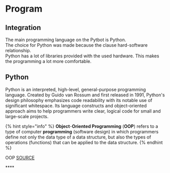 # Program

## Integration

The main programming language on the Pytbot is Python.   
The choice for Python was made because the clause hard-software relationship.   
Python has a lot of libraries provided with the used hardware. This makes the programming a lot more comfortable. 

## Python

Python is an interpreted, high-level, general-purpose programming language. Created by Guido van Rossum and first released in 1991, Python's design philosophy emphasizes code readability with its notable use of significant whitespace. Its language constructs and object-oriented approach aims to help programmers write clear, logical code for small and large-scale projects.

{% hint style="info" %}
**Object**-**Oriented Programming** \(**OOP**\) refers to a type of computer **programming** \(software design\) in which programmers define not only the data type of a data structure, but also the types of operations \(functions\) that can be applied to the data structure.
{% endhint %}



OOP [SOURCE](https://www.webopedia.com/TERM/O/object_oriented_programming_OOP.html)

\*\*\*\*





